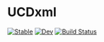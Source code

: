 # UCDxml

[![Stable](https://img.shields.io/badge/docs-stable-blue.svg)](https://qwjyh.github.io/UCDxml.jl/stable/)
[![Dev](https://img.shields.io/badge/docs-dev-blue.svg)](https://qwjyh.github.io/UCDxml.jl/dev/)
[![Build Status](https://github.com/qwjyh/UCDxml.jl/actions/workflows/CI.yml/badge.svg?branch=master)](https://github.com/qwjyh/UCDxml.jl/actions/workflows/CI.yml?query=branch%3Amaster)
